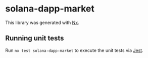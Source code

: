 # solana-dapp-market

This library was generated with [Nx](https://nx.dev).

## Running unit tests

Run `nx test solana-dapp-market` to execute the unit tests via [Jest](https://jestjs.io).
